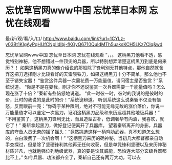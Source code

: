 # 忘忧草官网www中国 忘忧草日本网 忘忧在线观看

最/新/观/看/入/口/ http://www.baidu.com/link?url=1CYLz-y03Bt1KIgAyPqHUfCNpIIdlbj-fKGyQ6710QuIdMTh5uaksKCH5LKz7CIq&wd

忘忧草官网www中国 忘忧草日本网 忘忧在线观看
“，，。
    这柄黑刀他看不透，感觉特别神秘，他不想错过一件顶尖的兵器，所以特别想弄清楚这柄黑刀到底是何来历？！
    如果这柄黑刀真的像介绍说的那般除了锋利别无其他特点，那他自然就舍弃这把刀选择刚才比较看好的天雷陨铁刀，如果这柄黑刀十分不简单，那么他也不至于错失宝器！
    “鉴赏这件兵器一次需花费一万能量值，请问宿主是否鉴赏？”系统说道。
    “你是不是在耍我，刚才你不还说鉴赏一次兵器需要一千能量值吗？怎么现在涨了十倍？”秦斩有些恼怒地说道。
    “此一时彼一时，彼时的我说的是彼时的价，此时的我说的是此时的价！”系统诡辩道。
    听到系统这么说秦斩不仅没有恼怒，反而眼前一亮：“你碍于某种限制，绝对不可能无缘无故的涨价落价，你说一万能量值才可以鉴定一次黑刀，证明这柄黑刀品级和来历远超其他地级兵器！”
    “不用鉴赏了，这柄黑刀锋利无比，而且造型古朴，低调奢华有内涵，我喜欢，就它了！”
    秦斩拿起黑刀，做好登记便离开了兵器库。
    望着秦斩离开的身影，兵器库的守备人员无奈的摇了摇头：“竟然挑选这样一柄鸡肋武器，真不知道怎么想的，白白浪费了一次机会啊！”
    “这柄黑刀来历的确神秘，当初几大都督都亲自动手查探过，但是除了坚硬锋利其他再无任何收获，但是单凭锋利坚硬以及来历神秘材质非凡，也就勉强位列地级武器，真的要是论其威能，恐怕连大部分玄级兵器都比不上。”
    如今兵器、功法都齐全了，秦斩自己还有两万大功，可以去
